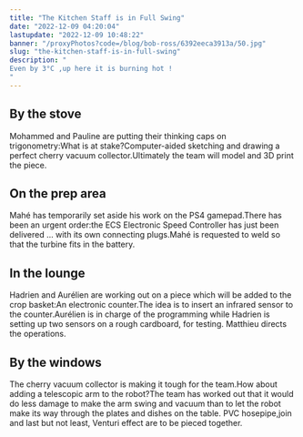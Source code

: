 ```yaml
---
title: "The Kitchen Staff is in Full Swing"
date: "2022-12-09 04:20:04"
lastupdate: "2022-12-09 10:48:22"
banner: "/proxyPhotos?code=/blog/bob-ross/6392eeca3913a/50.jpg"
slug: "the-kitchen-staff-is-in-full-swing"
description: " 
Even by 3°C ,up here it is burning hot ! 
"
---
```

## By the stove 
Mohammed and Pauline are putting their thinking caps on trigonometry:What is at stake?Computer-aided sketching and drawing a perfect cherry vacuum collector.Ultimately the team will model and 3D print the piece.

## On the prep area
Mahé has temporarily set aside his work on the PS4 gamepad.There has been an urgent order:the ECS Electronic Speed Controller has just been delivered … with its own connecting plugs.Mahé is requested to weld so that the turbine fits in the battery.

## In the lounge
Hadrien and Aurélien are working out on a piece which will be added to the crop basket:An electronic counter.The idea is to insert an infrared sensor to the counter.Aurélien is in charge of the programming while Hadrien is setting up two sensors on a rough cardboard, for testing. Matthieu  directs the operations.

## By the windows
The cherry vacuum collector is making it tough for the team.How about adding a telescopic arm to the robot?The team has worked out that it would do less damage to make the arm swing and  vacuum than to let the robot make its way through the plates and dishes on the table. PVC hosepipe,join and last but not least, Venturi effect are to be pieced together.


    